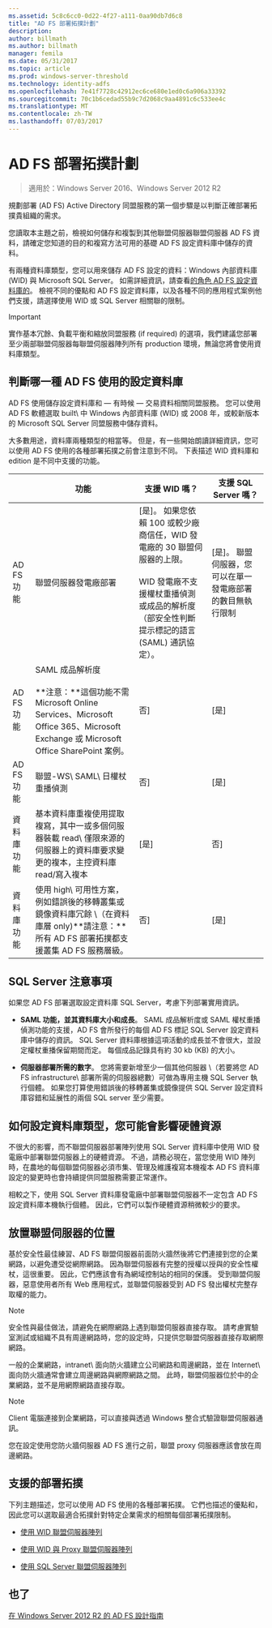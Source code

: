 ```yaml
---
ms.assetid: 5c8c6cc0-0d22-4f27-a111-0aa90db7d6c8
title: "AD FS 部署拓撲計劃"
description: 
author: billmath
ms.author: billmath
manager: femila
ms.date: 05/31/2017
ms.topic: article
ms.prod: windows-server-threshold
ms.technology: identity-adfs
ms.openlocfilehash: 7e41f7728c42912ec6ce680e1ed0c6a906a33392
ms.sourcegitcommit: 70c1b6cedad55b9c7d2068c9aa4891c6c533ee4c
ms.translationtype: MT
ms.contentlocale: zh-TW
ms.lasthandoff: 07/03/2017
---
```

# <a name="plan-your-ad-fs-deployment-topology"></a>AD FS 部署拓撲計劃

>適用於：Windows Server 2016、Windows Server 2012 R2

規劃部署 \(AD FS\) Active Directory 同盟服務的第一個步驟是以判斷正確部署拓撲貴組織的需求。  
  
您讀取本主題之前，檢視如何儲存和複製到其他聯盟伺服器聯盟伺服器 AD FS 資料，請確定您知道的目的和複寫方法可用的基礎 AD FS 設定資料庫中儲存的資料。  
  
有兩種資料庫類型，您可以用來儲存 AD FS 設定的資料：Windows 內部資料庫 \(WID\) 與 Microsoft SQL Server。 如需詳細資訊，請查看[的角色 AD FS 設定資料庫的](../../ad-fs/technical-reference/The-Role-of-the-AD-FS-Configuration-Database.md)。 檢視不同的優點和 AD FS 設定資料庫，以及各種不同的應用程式案例他們支援，請選擇使用 WID 或 SQL Server 相關聯的限制。  
  
> [!IMPORTANT]  
> 實作基本冗餘、負載平衡和縮放同盟服務 \(if required\) 的選項，我們建議您部署至少兩部聯盟伺服器每聯盟伺服器陣列所有 production 環境，無論您將會使用資料庫類型。  
  
## <a name="determining-which-type-of-ad-fs-configuration-database-to-use"></a>判斷哪一種 AD FS 使用的設定資料庫  
AD FS 使用儲存設定資料庫和 — 有時候 — 交易資料相關同盟服務。 您可以使用 AD FS 軟體選取 built\ 中 Windows 內部資料庫 \(WID\) 或 2008 年，或較新版本的 Microsoft SQL Server 同盟服務中儲存資料。  
  
大多數用途，資料庫兩種類型的相當等。 但是，有一些開始朗讀詳細資訊，您可以使用 AD FS 使用的各種部署拓撲之前會注意到不同。 下表描述 WID 資料庫和 edition 是不同中支援的功能。  
  
||功能|支援 WID 嗎？|支援 SQL Server 嗎？
| --- | --- | --- |--- |
|AD FS 功能|聯盟伺服器發電廠部署|[是]。 如果您依賴 100 或較少廠商信任，WID 發電廠的 30 聯盟伺服器的上限。</br></br>WID 發電廠不支援權杖重播偵測或成品的解析度（部安全性判斷提示標記的語言 (SAML) 通訊協定）。 |[是]。 聯盟伺服器，您可以在單一發電廠部署的數目無執行限制  
|AD FS 功能|SAML 成品解析度 </br></br>**注意：**這個功能不需 Microsoft Online Services、Microsoft Office 365、Microsoft Exchange 或 Microsoft Office SharePoint 案例。|否]|[是]  
|AD FS 功能|聯盟-WS\ SAML\ 日權杖重播偵測|否]|[是]  
|資料庫功能|基本資料庫重複使用提取複寫，其中一或多個伺服器裝載 read\ 僅限來源的伺服器上的資料庫要求變更的複本，主控資料庫 read\/寫入複本|[是]|否] 
|資料庫功能|使用 high\ 可用性方案，例如錯誤後的移轉叢集或鏡像資料庫冗餘 \（在資料庫層 only\)**請注意：**所有 AD FS 部署拓撲都支援叢集 AD FS 服務層級。|否]|[是]  

  
## <a name="sql-server-considerations"></a>SQL Server 注意事項  
如果您 AD FS 部署選取設定資料庫 SQL Server，考慮下列部署實用資訊。  
  
-   **SAML 功能，並其資料庫大小和成長**。 SAML 成品解析度或 SAML 權杖重播偵測功能的支援，AD FS 會所發行的每個 AD FS 標記 SQL Server 設定資料庫中儲存的資訊。 SQL Server 資料庫根據這項活動的成長並不會很大，並設定權杖重播保留期間而定。 每個成品記錄具有約 30 kb \(KB\) 的大小。  
  
-   **伺服器部署所需的數字**。 您將需要新增至少一個其他伺服器 \（若要將您 AD FS infrastructure\ 部署所需的伺服器總數）可做為專用主機 SQL Server 執行個體。 如果您打算使用錯誤後的移轉叢集或鏡像提供 SQL Server 設定資料庫容錯和延展性的兩個 SQL server 至少需要。  
  
## <a name="how-the-configuration-database-type-you-select-may-impact-hardware-resources"></a>如何設定資料庫類型，您可能會影響硬體資源  
不很大的影響，而不聯盟伺服器部署陣列使用 SQL Server 資料庫中使用 WID 發電廠中部署聯盟伺服器上的硬體資源。 不過，請務必現在，當您使用 WID 陣列時，在農地的每個聯盟伺服器必須市集、管理及維護複寫本機複本 AD FS 資料庫設定的變更時也會持續提供同盟服務需要正常運作。  
  
相較之下，使用 SQL Server 資料庫發電廠中部署聯盟伺服器不一定包含 AD FS 設定資料庫本機執行個體。 因此，它們可以製作硬體資源稍微較少的要求。  
  
## <a name="BKMK_1"></a>放置聯盟伺服器的位置  
基於安全性最佳練習、AD FS 聯盟伺服器前面防火牆然後將它們連接到您的企業網路，以避免遭受從網際網路。 因為聯盟伺服器有完整的授權以授與的安全性權杖，這很重要。 因此，它們應該會有為網域控制站的相同的保護。 受到聯盟伺服器，惡意使用者所有 Web 應用程式，並聯盟伺服器受到 AD FS 發出權杖完整存取權的能力。  
  
> [!NOTE]  
> 安全性與最佳做法，請避免在網際網路上遇到聯盟伺服器直接存取。 請考慮實驗室測試或組織不具有周邊網路時，您的設定時，只提供您聯盟伺服器直接存取網際網路。  
  
一般的企業網路，intranet\ 面向防火牆建立公司網路和周邊網路，並在 Internet\ 面向防火牆通常會建立周邊網路與網際網路之間。 此時，聯盟伺服器位於中的企業網路，並不是用網際網路直接存取。  
  
> [!NOTE]  
> Client 電腦連接到企業網路，可以直接與透過 Windows 整合式驗證聯盟伺服器通訊。  
  
您在設定使用您防火牆伺服器 AD FS 進行之前，聯盟 proxy 伺服器應該會放在周邊網路。  
  
## <a name="supported-deployment-topologies"></a>支援的部署拓撲  
下列主題描述，您可以使用 AD FS 使用的各種部署拓撲。 它們也描述的優點和，因此您可以選取最適合拓撲針對特定企業需求的相關每個部署拓撲限制。  
  
-   [使用 WID 聯盟伺服器陣列](Federation-Server-Farm-Using-WID.md)  
  
-   [使用 WID 與 Proxy 聯盟伺服器陣列](Federation-Server-Farm-Using-WID-and-Proxies.md)  
  
-   [使用 SQL Server 聯盟伺服器陣列](Federation-Server-Farm-Using-SQL-Server.md)  
  
## <a name="see-also"></a>也了  
[在 Windows Server 2012 R2 的 AD FS 設計指南](AD-FS-Design-Guide-in-Windows-Server-2012-R2.md)  
  

